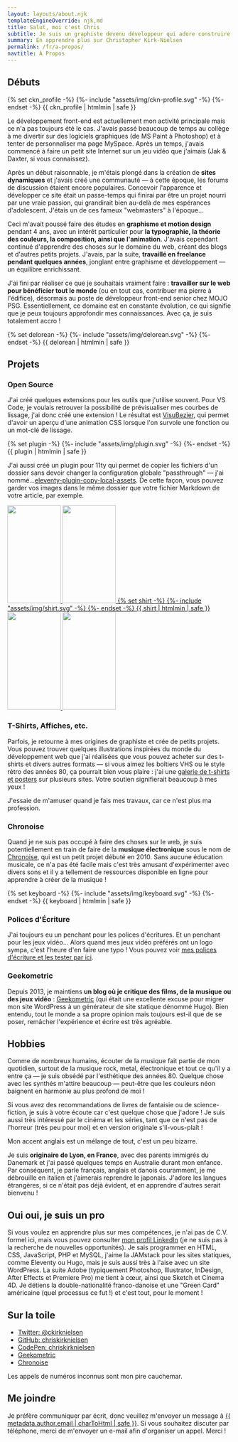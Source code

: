 ```yaml
---
layout: layouts/about.njk
templateEngineOverride: njk,md
title: Salut, moi c'est Chris
subtitle: Je suis un graphiste devenu développeur qui adore construire pour le web.
summary: En apprendre plus sur Christopher Kirk-Nielsen
permalink: /fr/a-propos/
navtitle: À Propos
---
```


<div class="about__grid u-flow">

  ## Débuts

  <div class="about__profile u-posRelative u-flex--alignSelfStart u-floatLeft u-marginBlock--double u-marginInlineEnd--double">
    {% set ckn_profile -%}
    {%- include "assets/img/ckn-profile.svg" -%}
    {%- endset -%}
    {{ ckn_profile | htmlmin | safe }}
  </div>

  Le développement front-end est actuellement mon activité principale mais ce n'a pas toujours été le cas. J'avais passé beaucoup de temps au collège à me divertir sur des logiciels graphiques (de MS Paint à Photoshop) et à tenter de personnaliser ma page MySpace. Après un temps, j'avais commencé à faire un petit site Internet sur un jeu vidéo que j'aimais (Jak & Daxter, si vous connaissez).

  Après un début raisonnable, je m'étais plongé dans la création de **sites dynamiques** et j'avais créé une communauté — à cette époque, les forums de discussion étaient encore populaires. Concevoir l'apparence et développer ce site était un passe-temps qui finirai par être un projet nourri par une vraie passion, qui grandirait bien au-delà de mes espérances d'adolescent. J'étais un de ces fameux "webmasters" à l'époque…

  Ceci m'avait poussé faire des études en **graphisme et motion design** pendant 4 ans, avec un intérêt particulier pour **la typographie, la théorie des couleurs, la composition, ainsi que l'animation**. J'avais cependant continué d'apprendre des choses sur le domaine du web, créant des blogs et d'autres petits projets. J'avais, par la suite, **travaillé en freelance pendant quelques années**, jonglant entre graphisme et développement — un équilibre enrichissant.

  J'ai fini par réaliser ce que je souhaitais vraiment faire : **travailler sur le web pour bénéficier tout le monde** (ou en tout cas, contribuer ma pierre à l'édifice), désormais au poste de développeur front-end senior chez MOJO PSG. Essentiellement, ce domaine est en constante évolution, ce qui signifie que je peux toujours approfondir mes connaissances. Avec ça, je suis totalement <span data-about-action="hooked-delorean">accro</span> !

  <div class="about__delorean-wrap u-displayFlex u-flex--center u-floatClear" data-grid-el="trinket-delorean">
    {% set delorean -%}
    {%- include "assets/img/delorean.svg" -%}
    {%- endset -%}
    {{ delorean | htmlmin | safe }}
  </div>

  ## Projets

  ### Open Source

  J'ai créé quelques extensions pour les outils que j'utilise souvent. Pour VS Code, je voulais retrouver la possibilité de prévisualiser mes courbes de lissage, j'ai donc créé une extension ! Le résultat est [VisuBezier](https://marketplace.visualstudio.com/items?itemName=chriskirknielsen.visubezier), qui permet d'avoir un aperçu d'une animation CSS lorsque l'on survole une fonction ou  un mot-clé de lissage.
  
  <div class="about__plugin-wrap u-floatRight u-marginBlockStart u-marginBlockEnd u-marginInlineStart" data-grid-el="trinket-plugin">
    {% set plugin -%}
    {%- include "assets/img/plugin.svg" -%}
    {%- endset -%}
    {{ plugin | htmlmin | safe }}
  </div>
  
  J'ai aussi créé un plugin pour 11ty qui permet de copier les fichiers d'un dossier sans devoir changer la configuration globale "passthrough" — j'ai nommé…[eleventy-plugin-copy-local-assets](https://www.npmjs.com/package/eleventy-plugin-copy-local-assets). De cette façon, vous pouvez garder vos images dans le même dossier que votre fichier Markdown de votre article, par exemple.


  <a href="/designs" class="u-posRelative u-displayFlex u-flex--startBlock u-flex--justifyInline u-marginBlockEnd u-c--grey-min about__designs-wrap" data-grid-el="trinket-designs" aria-label="Voir ma galerie d'illustrations.">
    <img src="{{ '/' + metadata.assetUrl.imagesFolder + '/design-vhs-svg.jpg' }}" alt="" width="120" height="220" class="u-posRelative about__vhs about__vhs--back u-flex--grow-0 u-flex--shrink-1" />
    <img src="{{ '/' + metadata.assetUrl.imagesFolder + '/design-vhs-html.jpg' }}" alt="" width="120" height="220" class="u-posRelative u-flex--alignSelfEnd about__vhs about__vhs--front u-flex--grow-0 u-flex--shrink-1" />
    {% set shirt -%}
    {%- include "assets/img/shirt.svg" -%}
    {%- endset -%}
    {{ shirt | htmlmin | safe }}
    <img src="{{ '/' + metadata.assetUrl.imagesFolder + '/design-vhs-css.jpg' }}" alt="" width="120" height="220" class="u-posRelative u-flex--alignSelfEnd about__vhs about__vhs--front u-flex--grow-0 u-flex--shrink-1" />
    <img src="{{ '/' + metadata.assetUrl.imagesFolder + '/design-vhs-js.jpg' }}" alt="" width="120" height="220" class="u-posRelative about__vhs about__vhs--back u-flex--grow-0 u-flex--shrink-1" />
  </a>

  ### T-Shirts, Affiches, etc.

  Parfois, je retourne à mes origines de graphiste et crée de petits projets. Vous pouvez trouver quelques illustrations inspirées du monde du développement web que j'ai réalisées que vous pouvez acheter sur des t-shirts et divers autres formats — si vous aimez les boîtiers VHS ou le style rétro des années 80, ça pourrait bien vous plaire : j'ai une [galerie de t-shirts et posters](/designs) sur plusieurs sites. Votre soutien signifierait beaucoup à mes yeux !

  <p class="about__quotebox" data-grid-el="quote-design">J'essaie de m'amuser quand je fais mes travaux, car ce n'est plus ma profession.</p>

  ### Chronoise

  Quand je ne suis pas occupé à faire des choses sur le web, je suis potentiellement en train de faire de la **musique électronique** sous le nom de [Chronoise](https://chronoise.com), qui est un petit projet débuté en 2010. Sans aucune éducation musicale, ce n'a pas été facile mais c'est très amusant d'expérimenter avec divers sons et il y a tellement de ressources disponible en ligne pour apprendre à créer de la musique !

  <div class="u-marginBlockEnd u-marginInline--auto u-displayFlex u-flex--center" data-grid-el="trinket-keyboard">
    {% set keyboard -%}
    {%- include "assets/img/keyboard.svg" -%}
    {%- endset -%}
    {{ keyboard | htmlmin | safe }}
  </div>

  ### Polices d'Écriture

  J'ai toujours eu un penchant pour les polices d'écritures. Et un penchant pour les jeux vidéo… Alors quand mes jeux vidéo préférés ont un logo sympa, c'est l'heure d'en faire une typo ! Vous pouvez voir [mes polices d'écriture et les tester par ici](/fonts).

  ### Geekometric

  Depuis 2013, je maintiens **un blog où je critique des films, de la musique ou des jeux vidéo** : [Geekometric](https://geekometric.com) (qui était une excellente excuse pour migrer mon site WordPress à un générateur de site statique dénommé Hugo). Bien entendu, tout le monde a sa propre opinion mais toujours est-il que de se poser, remâcher l'expérience et écrire est très agréable.

  ## Hobbies

  Comme de nombreux humains, écouter de la musique fait partie de mon quotidien, surtout de la musique rock, metal, électronique et tout ce qu'il y a entre ça — je suis obsédé par l'esthétique des années 80. Quelque chose avec les synthés m'attire beaucoup — peut-être que les couleurs néon baignent en harmonie au plus profond de moi !

  Si vous avez des recommandations de livres de fantaisie ou de science-fiction, je suis à votre écoute car c'est quelque chose que j'adore ! Je suis aussi très intéressé par le cinéma et les séries, tant que ce n'est pas de l'horreur (très peu pour moi) et en version originale s'il-vous-plaît !

  <p class="about__quotebox" data-grid-el="quote-accent">Mon accent anglais est un mélange de tout, c'est un peu bizarre.</p>

  Je suis **originaire de Lyon, en France**, avec des parents immigrés du Danemark et j'ai passé quelques temps en Australie durant mon enfance. Par conséquent, je parle français, anglais et danois couramment, je me débrouille en italien et j'aimerais reprendre le japonais. J'adore les langues étrangères, si ce n'était pas déjà évident, et en apprendre d'autres serait bienvenu !

  ## Oui oui, je suis un pro

  Si vous voulez en apprendre plus sur mes compétences, je n'ai pas de C.V. formel ici, mais vous pouvez consulter [mon profil LinkedIn](https://www.linkedin.com/in/chriskirknielsen/?locale=fr_FR) (je ne suis pas à la recherche de nouvelles opportunités). Je sais programmer en HTML, CSS, JavaScript, PHP et MySQL, j'aime la JAMstack pour les sites statiques, comme Eleventy ou Hugo, mais je suis aussi très à l'aise avec un site WordPress. La suite Adobe (typiquement Photoshop, Illustrator, InDesign, After Effects et Premiere Pro) me tient à cœur, ainsi que Sketch et Cinema 4D. Je détiens la double-nationalité franco-danoise et une "Green Card" américaine (quel processus ce fut !) et c'est tout, pour le moment !

  ## Sur la toile

  - [Twitter: @ckirknielsen](https://twitter.com/ckirknielsen)
  - [GitHub: chriskirknielsen](https://github.com/chriskirknielsen)
  - [CodePen: chriskirknielsen](https://codepen.io/chriskirknielsen)
  - [Geekometric](https://geekometric.com)
  - [Chronoise](https://chronoise.com)

  <p class="about__quotebox" data-grid-el="quote-phone">Les appels de numéros inconnus sont mon pire cauchemar.</p>

  ## Me joindre

  Je préfère communiquer par écrit, donc veuillez m'envoyer un message à <a href="mailto:{{ metadata.author.email | charToHtml | safe }}">{{ metadata.author.email | charToHtml | safe }}</a>. Si vous souhaitez discuter par téléphone, merci de m'envoyer un e-mail afin d'organiser un appel. Merci !

</div>